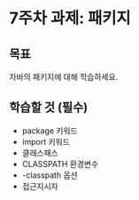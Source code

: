 # 7주차 과제: 패키지

## 목표

자바의 패키지에 대해 학습하세요.

## 학습할 것 (필수)

- package 키워드
- import 키워드
- 클래스패스
- CLASSPATH 환경변수
- -classpath 옵션
- 접근지시자
